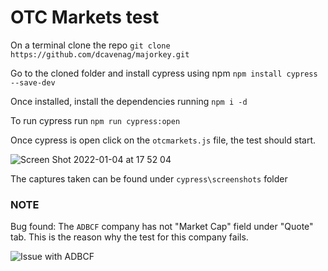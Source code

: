 # OTC Markets test

On a terminal clone the repo `git clone https://github.com/dcavenag/majorkey.git`

Go to the cloned folder and install cypress using npm `npm install cypress --save-dev`

Once installed, install the dependencies running `npm i -d`

To run cypress run `npm run cypress:open`

Once cypress is open click on the `otcmarkets.js` file, the test should start.

![Screen Shot 2022-01-04 at 17 52 04](https://user-images.githubusercontent.com/43622930/148123355-988c2049-2e28-4f45-8a96-b0e66f35b351.png)

The captures taken can be found under `cypress\screenshots` folder

### NOTE

Bug found:
The `ADBCF` company has not "Market Cap" field under "Quote" tab.
This is the reason why the test for this company fails.

![Issue with ADBCF](https://user-images.githubusercontent.com/43622930/148123347-23a0978a-94d1-4eaa-8244-a18037d3b6f3.png)
